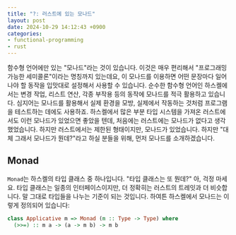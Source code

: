 ```yaml
---
title: "?: 러스트에 있는 모나드"
layout: post
date: 2024-10-29 14:12:43 +0900
categories:
- functional-programming
- rust
---
```

함수형 언어에만 있는 "모나드"라는 것이 있습니다. 이것은 매우 편리해서 "프로그래밍 가능한 세미콜론"이라는 명칭까지 있는데요, 이 모나드를 이용하면 어떤 문장마다 일어나야 할 동작을 입맛대로 설정해서 사용할 수 있습니다. 
순수한 함수형 언어인 하스켈에서는 변경 작업, 리스트 연산, 각종 부작용 등의 동작에 모나드를 적극 활용하고 있습니다. 심지어는 모나드를 활용해서 실제 환경을 모방, 실제에서 작동하는 것처럼 프로그램을 테스트하는 데에도 사용하죠. 
하스켈에서 많은 부분 타입 시스템을 가져온 러스트에서도 이런 모나드가 있었으면 좋았을 텐데, 처음에는 러스트에는 모나드가 없다고 생각했었습니다. 하지만 러스트에서는 제한된 형태이지만, 모나드가 있었습니다. 
하지만 "대체 그래서 모나드가 뭔데?"라고 하실 분들을 위해, 먼저 모나드를 소개하겠습니다.

## Monad
`Monad`는 하스켈의 타입 클래스 중 하나입니다. "타입 클래스는 또 뭔데?" 아, 걱정 마세요. 타입 클래스는 일종의 인터페이스이지만, 더 정확히는 러스트의 트레잇과 더 비슷합니다. 말 그대로 타입들을 나누는 기준이 되는 것입니다. 
하여튼 하스켈에서 모나드는 이렇게 정의되어 있습니다:
```haskell
class Applicative m => Monad (m :: Type -> Type) where
  (>>=) :: m a -> (a -> m b) -> m b
```
